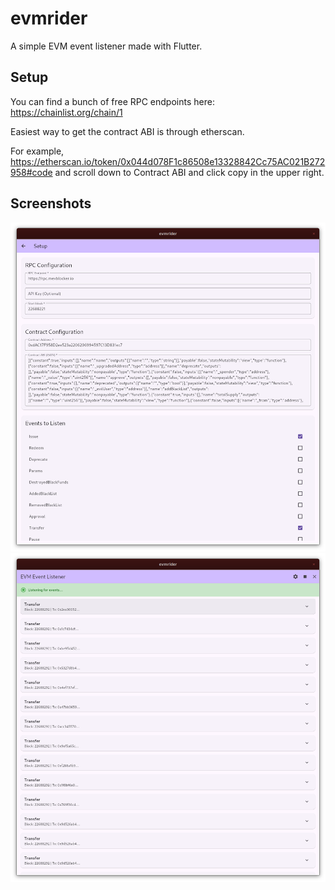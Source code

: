 # evmrider

A simple EVM event listener made with Flutter.

## Setup

You can find a bunch of free RPC endpoints here: https://chainlist.org/chain/1

Easiest way to get the contract ABI is through etherscan.

For example, https://etherscan.io/token/0x044d078F1c86508e13328842Cc75AC021B272958#code and scroll down to Contract ABI and click copy in the upper right.

## Screenshots

![setup screen](screenshots/1.png)
![event screen](screenshots/2.png)